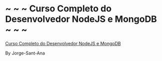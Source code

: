 # ~ ~ ~ Curso Completo do Desenvolvedor NodeJS e MongoDB ~ ~ ~

[Curso Completo do Desenvolvedor NodeJS e MongoDB](https://www.udemy.com/course/curso-completo-do-desenvolvedor-nodejs)

By Jorge-Sant-Ana
